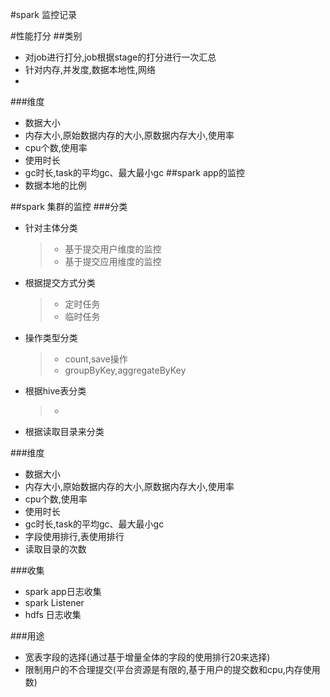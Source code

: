 #spark 监控记录

#性能打分
##类别
* 对job进行打分,job根据stage的打分进行一次汇总
* 针对内存,并发度,数据本地性,网络
* 
###维度
* 数据大小
* 内存大小,原始数据内存的大小,原数据内存大小,使用率
* cpu个数,使用率
* 使用时长
* gc时长,task的平均gc、最大最小gc
##spark app的监控
* 数据本地的比例


##spark 集群的监控
###分类
* 针对主体分类
    > * 基于提交用户维度的监控
    > * 基于提交应用维度的监控
    
* 根据提交方式分类
    > * 定时任务
    > * 临时任务
* 操作类型分类
    > * count,save操作
    > * groupByKey,aggregateByKey
* 根据hive表分类
    > * 
* 根据读取目录来分类

###维度
* 数据大小
* 内存大小,原始数据内存的大小,原数据内存大小,使用率
* cpu个数,使用率
* 使用时长
* gc时长,task的平均gc、最大最小gc
* 字段使用排行,表使用排行
* 读取目录的次数

###收集
* spark app日志收集
* spark Listener
* hdfs 日志收集


###用途
* 宽表字段的选择(通过基于增量全体的字段的使用排行20来选择)
* 限制用户的不合理提交(平台资源是有限的,基于用户的提交数和cpu,内存使用数)

